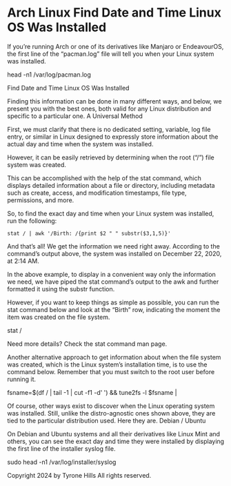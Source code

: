 # Arch Linux Find Date and Time Linux OS Was Installed

If you’re running Arch or one of its derivatives like Manjaro or EndeavourOS, the first line of the “pacman.log” file will tell you when your Linux system was installed.

head -n1 /var/log/pacman.log


Find Date and Time Linux OS Was Installed

Finding this information can be done in many different ways, and below, we present you with the best ones, both valid for any Linux distribution and specific to a particular one.
A Universal Method

First, we must clarify that there is no dedicated setting, variable, log file entry, or similar in Linux designed to expressly store information about the actual day and time when the system was installed.

However, it can be easily retrieved by determining when the root (“/”) file system was created.

This can be accomplished with the help of the stat command, which displays detailed information about a file or directory, including metadata such as create, access, and modification timestamps, file type, permissions, and more.

So, to find the exact day and time when your Linux system was installed, run the following:

` stat / | awk '/Birth: /{print $2 " " substr($3,1,5)}' `

And that’s all! We get the information we need right away. According to the command’s output above, the system was installed on December 22, 2020, at 2:14 AM.

In the above example, to display in a convenient way only the information we need, we have piped the stat command’s output to the awk and further formatted it using the substr function.

However, if you want to keep things as simple as possible, you can run the stat command below and look at the “Birth” row, indicating the moment the item was created on the file system.

stat /

Need more details? Check the stat command man page.

Another alternative approach to get information about when the file system was created, which is the Linux system’s installation time, is to use the command below. Remember that you must switch to the root user before running it.

fsname=$(df / | tail -1 | cut -f1 -d' ') && tune2fs -l $fsname |

Of course, other ways exist to discover when the Linux operating system was installed. Still, unlike the distro-agnostic ones shown above, they are tied to the particular distribution used. Here they are.
Debian / Ubuntu

On Debian and Ubuntu systems and all their derivatives like Linux Mint and others, you can see the exact day and time they were installed by displaying the first line of the installer syslog file.

sudo head -n1 /var/log/installer/syslog

Copyright 2024 by Tyrone Hills All rights reserved.
